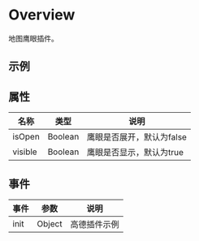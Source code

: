# Overview

地图鹰眼插件。

## 示例

<vuep template="#example"></vuep>

<script v-pre type="text/x-template" id="example">

  <template>
    <div class="amap-page-container">
      <el-amap vid="amap" :plugin="plugin" class="amap-demo">
      </el-amap>
    </div>
  </template>

  <style>
    .amap-demo {
      height: 300px;
    }
  </style>

  <script>
    module.exports = {
      data() {
        return {
          plugin: [{
            pName: 'OverView',
            events: {
              init(instance) {
                console.log(instance);
              }
            }
          }]
        };
      }
    };
  </script>

</script>


## 属性

名称 | 类型 | 说明
---|---|---|
isOpen | Boolean | 鹰眼是否展开，默认为false
visible | Boolean | 鹰眼是否显示，默认为true


## 事件

事件 | 参数 | 说明
---|---|---|
init | Object | 高德插件示例
